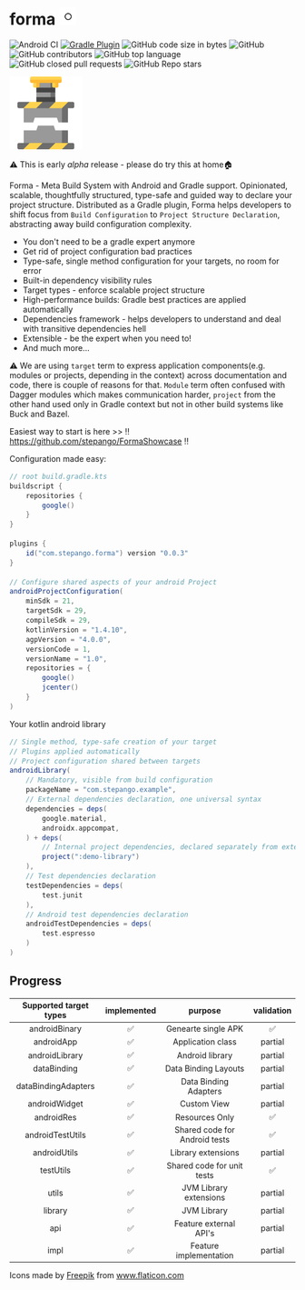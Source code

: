 # forma <img src="./img/rings.svg" width="30" height="30">
![Android CI](https://github.com/stepango/forma/workflows/Android%20CI/badge.svg)
[![Gradle Plugin](https://img.shields.io/maven-metadata/v/https/plugins.gradle.org/m2/com/stepango/forma/com.stepango.forma.gradle.plugin/maven-metadata.xml.svg?colorB=007ec6&label=Gradle%20Plugin)](https://plugins.gradle.org/plugin/com.stepango.forma)
![GitHub code size in bytes](https://img.shields.io/github/languages/code-size/stepango/forma)
![GitHub](https://img.shields.io/github/license/stepango/forma)
![GitHub contributors](https://img.shields.io/github/contributors/stepango/forma)
![GitHub top language](https://img.shields.io/github/languages/top/stepango/forma)
![GitHub closed pull requests](https://img.shields.io/github/issues-pr-closed/stepango/forma)
![GitHub Repo stars](https://img.shields.io/github/stars/stepango/forma?style=social)

<img src="./img/press.svg" width="128" height="128">

⚠️ This is early *alpha* release - please do try this at home🏠

Forma - Meta Build System with Android and Gradle support. Opinionated, scalable, thoughtfully structured, type-safe and guided way to declare your project structure. Distributed as a Gradle plugin, Forma helps developers to shift focus from `Build Configuration` to `Project Structure Declaration`, abstracting away build configuration complexity.

- You don't need to be a gradle expert anymore
- Get rid of project configuration bad practices
- Type-safe, single method configuration for your targets, no room for error
- Built-in dependency visibility rules
- Target types - enforce scalable project structure
- High-performance builds: Gradle best practices are applied automatically
- Dependencies framework - helps developers to understand and deal with transitive dependencies hell
- Extensible - be the expert when you need to!
- And much more...

⚠️ We are using `target` term to express application components(e.g. modules or projects, depending in the context) across documentation and code, there is couple of reasons for that. `Module` term often confused with Dagger modules which makes communication harder, `project` from the other hand used only in Gradle context but not in other build systems like Buck and Bazel.

Easiest way to start is here >> ‼️ https://github.com/stepango/FormaShowcase ‼️

Configuration made easy:

``` gradle
// root build.gradle.kts
buildscript {
    repositories {
        google()
    }
}

plugins {
    id("com.stepango.forma") version "0.0.3"
}

// Configure shared aspects of your android Project
androidProjectConfiguration(
    minSdk = 21,
    targetSdk = 29,
    compileSdk = 29,
    kotlinVersion = "1.4.10",
    agpVersion = "4.0.0",
    versionCode = 1,
    versionName = "1.0",
    repositories = {
        google()
        jcenter()
    }
)
```

Your kotlin android library

``` gradle
// Single method, type-safe creation of your target
// Plugins applied automatically
// Project configuration shared between targets
androidLibrary(
    // Mandatory, visible from build configuration
    packageName = "com.stepango.example",
    // External dependencies declaration, one universal syntax
    dependencies = deps(
        google.material,
        androidx.appcompat,
    ) + deps(
        // Internal project dependencies, declared separately from externals
        project(":demo-library")
    ),
    // Test dependencies declaration
    testDependencies = deps(
        test.junit
    ),
    // Android test dependencies declaration
    androidTestDependencies = deps(
        test.espresso
    )
)
```
## Progress

|    Supported target types     | implemented | purpose                  | validation |
|:-----------------------------:|:-----------:|:------------------------:|:-----------:
|         androidBinary         |      ✅      | Genearte single APK     |      ✅    |
|         androidApp            |      ✅      | Application class       |    partial |
|         androidLibrary        |      ✅      | Android library         |    partial |
|           dataBinding         |      ✅      | Data Binding Layouts    |    partial |
|       dataBindingAdapters     |      ✅      | Data Binding Adapters   |    partial |
|         androidWidget         |      ✅      | Custom View             |    partial |
|           androidRes          |      ✅      | Resources Only          |      ✅    |
|        androidTestUtils       |      ✅      | Shared code for Android tests |✅    |
|          androidUtils         |      ✅      | Library extensions      |    partial |
|           testUtils           |      ✅      | Shared code for unit tests |   ✅    |
|             utils             |      ✅      | JVM Library extensions  |    partial |
|             library           |      ✅      | JVM Library             |    partial |
|             api               |      ✅      | Feature external API's  |    partial |
|             impl              |      ✅      | Feature implementation  |    partial |



Icons made by <a href="https://www.flaticon.com/authors/freepik" title="Freepik">Freepik</a> from <a href="https://www.flaticon.com/" title="Flaticon">www.flaticon.com</a>
